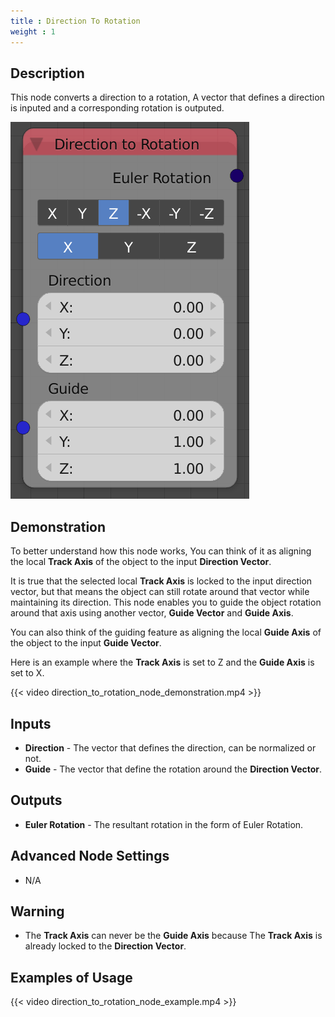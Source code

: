 ```yaml
---
title : Direction To Rotation
weight : 1
---
```


## Description

This node converts a direction to a rotation, A vector that defines a
direction is inputed and a corresponding rotation is outputed.

![image](direction_to_rotation_node.png)

## Demonstration

To better understand how this node works, You can think of it as
aligning the local **Track Axis** of the object to the input **Direction
Vector**.

It is true that the selected local **Track Axis** is locked to the input
direction vector, but that means the object can still rotate around that
vector while maintaining its direction. This node enables you to guide
the object rotation around that axis using another vector, **Guide
Vector** and **Guide Axis**.

You can also think of the guiding feature as aligning the local **Guide
Axis** of the object to the input **Guide Vector**.

Here is an example where the **Track Axis** is set to Z and the **Guide
Axis** is set to X.

{{< video direction_to_rotation_node_demonstration.mp4 >}}

## Inputs

  - **Direction** - The vector that defines the direction, can be
    normalized or not.
  - **Guide** - The vector that define the rotation around the
    **Direction Vector**.

## Outputs

  - **Euler Rotation** - The resultant rotation in the form of Euler
    Rotation.

## Advanced Node Settings

  - N/A

## Warning

  - The **Track Axis** can never be the **Guide Axis** because The
    **Track Axis** is already locked to the **Direction Vector**.

## Examples of Usage

{{< video direction_to_rotation_node_example.mp4 >}}
